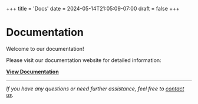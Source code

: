 +++
title = 'Docs'
date = 2024-05-14T21:05:09-07:00
draft = false
+++

# Documentation

Welcome to our documentation!

Please visit our documentation website for detailed information:

[**View Documentation**](https://nick-graves.github.io/BeaverCDS-docs/)

---

*If you have any questions or need further assistance, feel free to [contact us](https://nick-graves.github.io/BeaverCDS-landing/project/#contact-information).* 
